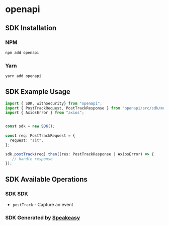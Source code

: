 # openapi

<!-- Start SDK Installation -->
## SDK Installation

### NPM

```bash
npm add openapi
```

### Yarn

```bash
yarn add openapi
```
<!-- End SDK Installation -->

## SDK Example Usage
<!-- Start SDK Example Usage -->
```typescript
import { SDK, withSecurity} from "openapi";
import { PostTrackRequest, PostTrackResponse } from "openapi/src/sdk/models/operations";
import { AxiosError } from "axios";


const sdk = new SDK();
    
const req: PostTrackRequest = {
  request: "sit",
};

sdk.postTrack(req).then((res: PostTrackResponse | AxiosError) => {
   // handle response
});
```
<!-- End SDK Example Usage -->

<!-- Start SDK Available Operations -->
## SDK Available Operations

### SDK SDK

* `postTrack` - Capture an event

<!-- End SDK Available Operations -->

### SDK Generated by [Speakeasy](https://docs.speakeasyapi.dev/docs/using-speakeasy/client-sdks)
